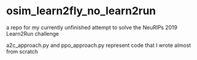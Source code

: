 # osim_learn2fly_no_learn2run
a repo for my currently unfinished attempt to solve the NeuRIPs 2019 Learn2Run challenge

a2c_approach.py and ppo_approach.py represent code that I wrote almost from scratch
